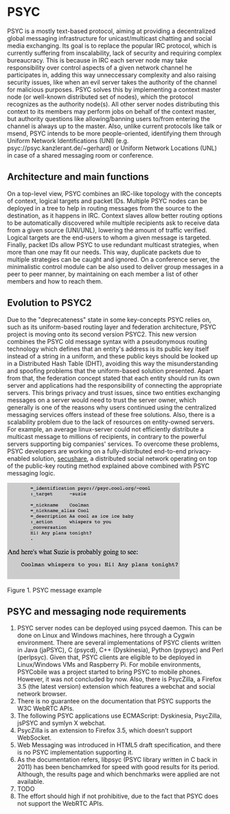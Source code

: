
# PSYC

PSYC is a mostly text-based protocol, aiming at providing a decentralized global messaging infrastructure for unicast/multicast chatting and social media exchanging. Its goal is to replace the popular IRC protocol, which is currently suffering from inscalability, lack of security and requiring complex bureaucracy. This is because in IRC each server node may take responsibility over control aspects of a given network channel he participates in, adding this way unneccessary complexity and also raising security issues, like when an evil server takes the authority of the channel for malicious purposes. PSYC solves this by implementing a context master node (or well-known distributed set of nodes), which the protocol recognizes as the authority node(s). All other server nodes distributing this context to its members may perform jobs on behalf of the context master, but authority questions like allowing/banning users to/from entering the channel is always up to the master. Also, unlike current protocols like talk or msend, PSYC intends to be more people-oriented, identifying them through Uniform Network Identifications (UNI) (e.g. psyc://psyc.kanzlerant.de/~gerhard) or Uniform Network Locations (UNL) in case of a shared messaging room or conference.

## Architecture and main functions

On a top-level view, PSYC combines an IRC-like topology with the concepts of context, logical targets and packet IDs. Multiple PSYC nodes can be deployed in a tree to help in routing messages from the source to the destination, as it happens in IRC. Context slaves allow better routing options to be automatically discovered while multiple recipients ask to receive data from a given source (UNI/UNL), lowering the amount of traffic verified. Logical targets are the end-users to whom a given message is targeted. Finally, packet IDs allow PSYC to use redundant multicast strategies, when more than one may fit our needs. This way, duplicate packets due to multiple strategies can be caught and ignored. On a conference server, the minimalistic control module can be also used to deliver group messages in a peer to peer manner, by maintaining on each member a list of other members and how to reach them.

## Evolution to PSYC2

Due to the "deprecateness" state in some key-concepts PSYC relies on, such as its uniform-based routing layer and federation architecture, PSYC project is moving onto its second version PSYC2. This new version combines the PSYC old message syntax with a pseudonymous routing technology which defines that an entity's address is its public key itself instead of a string in a uniform, and these public keys should be looked up in a Distributed Hash Table (DHT), avoiding this way the misunderstanding and spoofing problems that the uniform-based solution presented. Apart from that, the federation concept stated that each entity should run its own server and applications had the responsibility of connecting the appropriate servers. This brings privacy and trust issues, since two entities exchanging messages on a server would need to trust the server owner, which generally is one of the reasons why users continued using the centralized messaging services offers instead of these free solutions. Also, there is a scalability problem due to the lack of resources on entity-owned servers. For example, an average linux-server could not efficiently distribute a multicast message to millions of recipients, in contrary to the powerful servers supporting big companies' services. To overcome these problems, PSYC developers are working on a fully-distributed end-to-end privacy-enabled solution, [secushare](http://secushare.org), a distributed social network operating on top of the public-key routing method explained above combined with PSYC messaging logic.

![image](psyc_message.png)

Figure 1. PSYC message example

## PSYC and messaging node requirements

1. PSYC server nodes can be deployed using psyced daemon. This can be done on Linux and Windows machines, here through a Cygwin environment. There are several implementations of PSYC clients written in Java (jaPSYC), C (psycd), C++ (Dyskinesia), Python (pypsyc) and Perl (perlpsyc). Given that, PSYC clients are eligible to be deployed in Linux/Windows VMs and Raspberry Pi. For mobile environments, PSYCobile was a project started to bring PSYC to mobile phones. However, it was not concluded by now. Also, there is PsycZilla, a Firefox 3.5 (the latest version) extension which features a webchat and social network browser.
2. There is no guarantee on the documentation that PSYC supports the W3C WebRTC APIs.
3. The following PSYC applications use ECMAScript: Dyskinesia, PsycZilla, jsPSYC and symlyn X webchat.
4. PsycZilla is an extension to Firefox 3.5, which doesn’t support WebSocket.
5. Web Messaging was introduced in HTML5 draft specification, and there is no PSYC implementation supporting it.
6. As the documentation refers, libpsyc (PSYC library written in C back in 2011) has been benchamrked for speed with good results for its period. Although, the results page and which benchmarks were applied are not available.
7. TODO
8. The effort should high if not prohibitive, due to the fact that PSYC does not support the WebRTC APIs.


